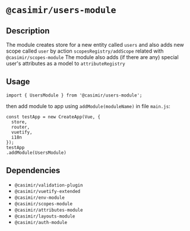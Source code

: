 # `@casimir/users-module`

## Description

The module creates store for a new entity called `users` and also adds new scope
called `user` by action `scopesRegistry/addScope` related with `@casimir/scopes-module`
The module also adds (if there are any) special user's attributes as a model to `attributeRegistry`

## Usage
```
import { UsersModule } from '@casimir/users-module';
```
then add module to app using `addModule(moduleName)` in file `main.js`:
```
const testApp = new CreateApp(Vue, {
  store,
  router,
  vuetify,
  i18n
});
testApp
.addModule(UsersModule)
```

## Dependencies

* `@casimir/validation-plugin`
* `@casimir/vuetify-extended`
* `@casimir/env-module`
* `@casimir/scopes-module`
* `@casimir/attributes-module`
* `@casimir/layouts-module`
* `@casimir/auth-module`
